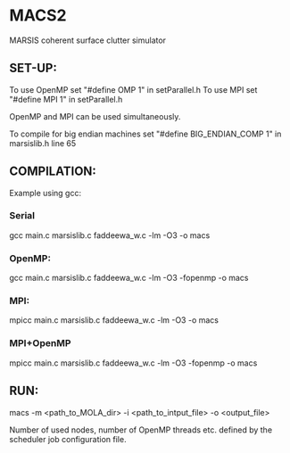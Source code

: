# MACS2
MARSIS coherent surface clutter simulator

## SET-UP:
To use OpenMP set "#define OMP 1" in setParallel.h
To use MPI set "#define MPI 1" in setParallel.h

OpenMP and MPI can be used simultaneously.

To compile for big endian machines set "#define BIG_ENDIAN_COMP 1" in marsislib.h line 65


## COMPILATION:
Example using gcc:

### Serial
gcc main.c marsislib.c faddeewa_w.c -lm -O3 -o macs

### OpenMP:
gcc main.c marsislib.c faddeewa_w.c -lm -O3 -fopenmp -o macs

### MPI:
mpicc main.c marsislib.c faddeewa_w.c -lm -O3 -o macs

### MPI+OpenMP
mpicc main.c marsislib.c faddeewa_w.c -lm -O3 -fopenmp -o macs


## RUN:
macs -m <path_to_MOLA_dir>  -i <path_to_intput_file> -o <output_file>

Number of used nodes, number of OpenMP threads etc. defined by the scheduler job configuration file.

